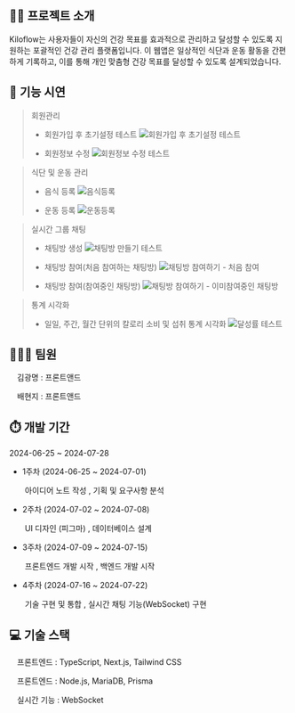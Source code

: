 ## :man_teacher: 프로젝트 소개
Kiloflow는 사용자들이 자신의 건강 목표를 효과적으로 관리하고 달성할 수 있도록 지원하는 포괄적인 건강 관리 플랫폼입니다.
이 웹앱은 일상적인 식단과 운동 활동을 간편하게 기록하고, 이를 통해 개인 맞춤형 건강 목표를 달성할 수 있도록 설계되었습니다.

## :eyes: 기능 시연
>회원관리
> + 회원가입 후 초기설정 테스트
![회원가입 후 초기설정 테스트](https://github.com/user-attachments/assets/86f79b5e-d8e1-4d25-a015-75f080f808a6)
>
> + 회원정보 수정
![회원정보 수정 테스트](https://github.com/user-attachments/assets/6ffac2f1-b66c-4319-850a-feccf965a09b)


>식단 및 운동 관리
> + 음식 등록
![음식등록](https://github.com/user-attachments/assets/2c29a9aa-3f9a-40d1-adc8-d442ea09671f)
>
> + 운동 등록
![운동등록](https://github.com/user-attachments/assets/6da8be26-be19-4870-84ab-cdfe6a363f00)


>실시간 그룹 채팅
> + 채팅방 생성
![채팅방 만들기 테스트](https://github.com/user-attachments/assets/acde7453-75f4-4ffe-93cd-1af28a293f2d)
>
> + 채팅방 참여(처음 참여하는 채팅방)
![채팅방 참여하기 - 처음 참여](https://github.com/user-attachments/assets/f31a0c8a-eb0c-4e63-ae13-e3650f0a2cf3)
>
> + 채팅방 참여(참여중인 채팅방)
![채팅방 참여하기 - 이미참여중인 채팅방](https://github.com/user-attachments/assets/56d05728-7267-4e07-8e13-3e814caa3ebc)


>통계 시각화
> + 일일, 주간, 월간 단위의 칼로리 소비 및 섭취 통계 시각화
![달성률 테스트](https://github.com/user-attachments/assets/fa40dc3e-23a9-4ea1-9796-df1e18566ef7)


## :family_man_boy_boy: 팀원
 김광명 : 프론트앤드
 
 배현지 : 프론트앤드


## :stopwatch: 개발 기간
2024-06-25 ~ 2024-07-28
+ 1주차 (2024-06-25 ~ 2024-07-01)
>
  아이디어 노트 작성 ,
기획 및 요구사항 분석 
+ 2주차 (2024-07-02 ~ 2024-07-08)
>
  UI 디자인 (피그마) ,
데이터베이스 설계
+ 3주차 (2024-07-09 ~ 2024-07-15)
>
  프론트엔드 개발 시작 ,
백엔드 개발 시작
+ 4주차 (2024-07-16 ~ 2024-07-22)
>
  기술 구현 및 통합 ,
실시간 채팅 기능(WebSocket) 구현


## :computer: 기술 스택
 프론트엔드 : TypeScript, Next.js, Tailwind CSS
 
  프론트엔드 : Node.js, MariaDB, Prisma
 
 실시간 기능 : WebSocket
